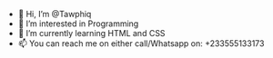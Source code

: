 - 👋 Hi, I’m @Tawphiq
- 👀 I’m interested in Programming
- 🌱 I’m currently learning HTML and CSS
- 📫 You can reach me on either call/Whatsapp on: +233555133173 

<!---
Tawphiq/Tawphiq is a ✨ special ✨ repository because its `README.md` (this file) appears on your GitHub profile.
You can click the Preview link to take a look at your changes.
--->

